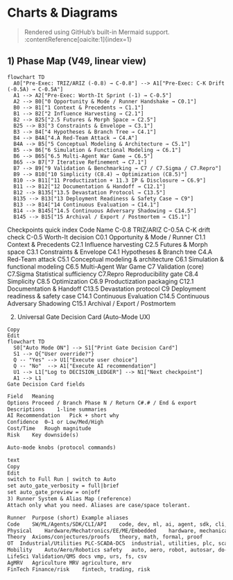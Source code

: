 # Charts & Diagrams

> Rendered using GitHub’s built-in Mermaid support. :contentReference[oaicite:1]{index=1}

## 1) Phase Map (V49, linear view)

```mermaid
flowchart TD
  A0["Pre-Exec: TRIZ/ARIZ (-0.8) → C-0.8"] --> A1["Pre-Exec: C-K Drift (-0.5A) → C-0.5A"]
  A1 --> A2["Pre-Exec: Worth-It Sprint (-1) → C-0.5"]
  A2 --> B0["0 Opportunity & Mode / Runner Handshake → C0.1"]
  B0 --> B1["1 Context & Precedents → C1.1"]
  B1 --> B2["2 Influence Harvesting → C2.1"]
  B2 --> B25["2.5 Futures & Morph Space → C2.5"]
  B25 --> B3["3 Constraints & Envelope → C3.1"]
  B3 --> B4["4 Hypotheses & Branch Tree → C4.1"]
  B4 --> B4A["4.A Red-Team Attack → C4.A"]
  B4A --> B5["5 Conceptual Modeling & Architecture → C5.1"]
  B5 --> B6["6 Simulation & Functional Modeling → C6.1"]
  B6 --> B65["6.5 Multi-Agent War Game → C6.5"]
  B65 --> B7["7 Iterative Refinement → C7.1"]
  B7 --> B9["9 Validation & Benchmarking → C7 / C7.Sigma / C7.Repro"]
  B9 --> B10["10 Simplicity (C8.4) → Optimization (C8.5)"]
  B10 --> B11["11 Productization + 11.3 IP & Disclosure → C6.9"]
  B11 --> B12["12 Documentation & Handoff → C12.1"]
  B12 --> B135["13.5 Devastation Protocol → C13.5"]
  B135 --> B13["13 Deployment Readiness & Safety Case → C9"]
  B13 --> B14["14 Continuous Evaluation → C14.1"]
  B14 --> B145["14.5 Continuous Adversary Shadowing → C14.5"]
  B145 --> B15["15 Archival / Export / Postmortem → C15.1"]
```

Checkpoints quick index
Code	Name
C-0.8	TRIZ/ARIZ
C-0.5A	C-K drift check
C-0.5	Worth-It decision
C0.1	Opportunity & Mode / Runner
C1.1	Context & Precedents
C2.1	Influence harvesting
C2.5	Futures & Morph space
C3.1	Constraints & Envelope
C4.1	Hypotheses & Branch tree
C4.A	Red-Team attack
C5.1	Conceptual modeling & architecture
C6.1	Simulation & functional modeling
C6.5	Multi-Agent War Game
C7	Validation (core)
C7.Sigma	Statistical sufficiency
C7.Repro	Reproducibility gate
C8.4	Simplicity
C8.5	Optimization
C6.9	Productization packaging
C12.1	Documentation & Handoff
C13.5	Devastation protocol
C9	Deployment readiness & safety case
C14.1	Continuous Evaluation
C14.5	Continuous Adversary Shadowing
C15.1	Archival / Export / Postmortem

2) Universal Gate Decision Card (Auto-Mode UX)
```mermaid
Copy
Edit
flowchart TD
  S0["Auto Mode ON"] --> S1["Print Gate Decision Card"]
  S1 --> Q{"User override?"}
  Q -- "Yes" --> U1["Execute user choice"]
  Q -- "No"  --> A1["Execute AI recommendation"]
  U1 --> L1["Log to DECISION_LEDGER"] --> N1["Next checkpoint"]
  A1 --> L1
Gate Decision Card fields
```

```markdown
Field	Meaning
Options	Proceed / Branch Phase N / Return C#.# / End & export
Descriptions	1-line summaries
AI Recommendation	Pick + short why
Confidence	0–1 or Low/Med/High
Cost/Time	Rough magnitude
Risk	Key downside(s)

Auto-mode knobs (protocol commands)

text
Copy
Edit
switch to Full Run | switch to Auto
set auto_gate_verbosity = full|brief
set auto_gate_preview = on|off
3) Runner System & Alias Map (reference)
Attach only what you need. Aliases are case/space tolerant.

Runner	Purpose (short)	Example aliases
Code	SW/ML/Agents/SDK/CLI/API	code, dev, ml, ai, agent, sdk, cli, api
Physical	Hardware/Mechatronics/EE/ME/Embedded	hardware, mechanical, electrical, embedded_hw
Theory	Axioms/conjectures/proofs	theory, math, formal, proof
OT	Industrial/Utilities PLC-SCADA-DCS	industrial, utilities, plc, scada, dcs, 61131, 62443, nerc
Mobility	Auto/Aero/Robotics safety	auto, aero, robot, autosar, do-178c/254
LifeSci	Validation/QMS docs	vmp, urs, fs, csv
AgMRV	Agriculture MRV	agriculture, mrv
FinTech	Finance/risk	fintech, trading, risk
```

